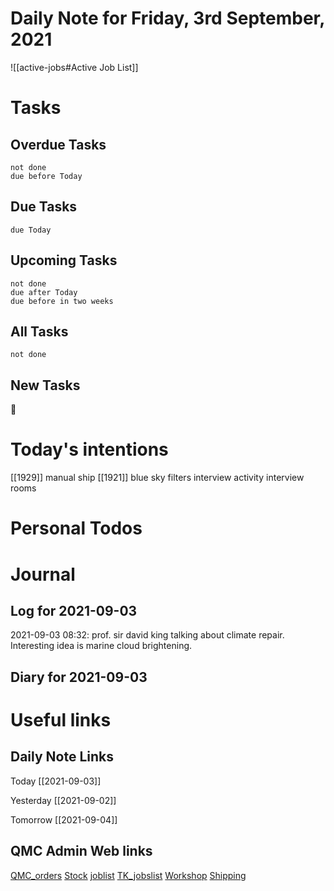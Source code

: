 # Daily Note for Friday, 3rd September, 2021

![[active-jobs#Active Job List]]

# Tasks

## Overdue Tasks

```tasks
not done
due before Today
```

## Due Tasks

```tasks
due Today
```

## Upcoming Tasks

```tasks
not done
due after Today
due before in two weeks
```


## All Tasks

```tasks
not done
```

## New Tasks

📅

# Today's intentions

[[1929]] manual
ship [[1921]]
blue sky filters
interview activity
interview rooms 

# Personal Todos

# Journal

## Log for 2021-09-03

2021-09-03 08:32: prof. sir david king talking about climate repair. Interesting idea is marine cloud brightening. 

## Diary for 2021-09-03

# Useful links

## Daily Note Links

Today 		[[2021-09-03]]

Yesterday 	[[2021-09-02]]

Tomorrow 	[[2021-09-04]]

## QMC Admin Web links

[QMC\_orders](https://www.dropbox.com/scl/fi/o674wx2wdoeo81g3cg0pm/QMC_orders.xlsm?cloud_editor=excel&dl=0)
[Stock](https://www.dropbox.com/scl/fi/w20c8bpsjfwzzr7gjnnri/Stock.xlsm?cloud_editor=excel&dl=0)
[joblist](https://www.dropbox.com/scl/fi/6lxbg8x0fb0b4odekj8u3/joblist.xls?cloud_editor=excel&dl=0)
[TK\_jobslist](https://www.dropbox.com/scl/fi/f27ptqro2cu9p9po9nqty/TK_jobslist.xlsm?cloud_editor=excel&dl=0)
[Workshop](https://www.dropbox.com/scl/fi/179ys17jb5uofer9b5wow/Workshop.xls?cloud_editor=excel&dl=0)
[Shipping](https://www.dropbox.com/scl/fi/9mvmib7om9r2ca8et1cu2/Shipping.xlsm?cloud_editor=excel&dl=0)


